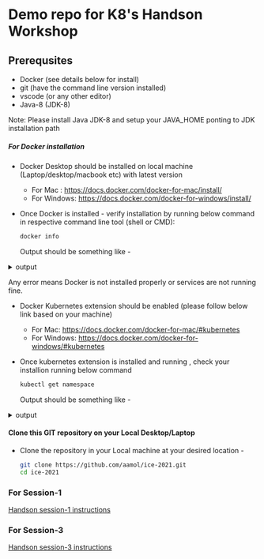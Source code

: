# Demo repo for K8's Handson Workshop  

## Prerequsites  

* Docker (see details below for install)
* git (have the command line version installed)
* vscode (or any other editor)
* Java-8 (JDK-8)

Note: Please install Java JDK-8 and setup your JAVA_HOME ponting to JDK installation path
##### For Docker installation 

* Docker Desktop should be installed on local machine (Laptop/desktop/macbook etc) with latest version
  * For Mac : https://docs.docker.com/docker-for-mac/install/
  * For Windows: https://docs.docker.com/docker-for-windows/install/

* Once Docker is installed - verify installation by running below command in respective command line tool (shell or CMD):  


  ```bash
  docker info
  ```

  Output should be something like -

<details>
<summary>output</summary>

```bash
docker version
Client: Docker Engine - Community
 Cloud integration: 1.0.7
 Version:           20.10.2
 API version:       1.41
 Go version:        go1.13.15
 Git commit:        2291f61
 Built:             Mon Dec 28 16:12:42 2020
 OS/Arch:           darwin/amd64
 Context:           default
 Experimental:      true

Server: Docker Engine - Community
 Engine:
  Version:          20.10.2
  API version:      1.41 (minimum version 1.12)
  Go version:       go1.13.15
  Git commit:       8891c58
  Built:            Mon Dec 28 16:15:28 2020
  OS/Arch:          linux/amd64
  Experimental:     true
 containerd:
  Version:          1.4.3
  GitCommit:        269548fa27e0089a8b8278fc4fc781d7f65a939b
 runc:
  Version:          1.0.0-rc92
  GitCommit:        ff819c7e9184c13b7c2607fe6c30ae19403a7aff
 docker-init:
  Version:          0.19.0
  GitCommit:        de40ad0
```

</details>  

Any error means Docker is not installed properly or services are not running fine.


* Docker Kubernetes extension should be enabled (please follow below link based on your machine)
  * For Mac: https://docs.docker.com/docker-for-mac/#kubernetes
  * For Windows: https://docs.docker.com/docker-for-windows/#kubernetes

* Once kubernetes extension is installed and running , check your installion running below command

  ```bash
  kubectl get namespace
  ```

  Output should be something like -

<details>
<summary>output</summary>

```bash
NAME              STATUS   AGE
default           Active   122m
kube-node-lease   Active   122m
kube-public       Active   122m
kube-system       Active   122m
```

</details>

#### Clone this GIT repository on your Local Desktop/Laptop

* Clone the repository in your Local machine at your desired location -

  ```bash
  git clone https://github.com/aamol/ice-2021.git
  cd ice-2021
  ```

### For Session-1  

[Handson session-1 instructions](./session-1/readme.md)

### For Session-3  

[Handson session-3 instructions](./session-2/readme.md)


